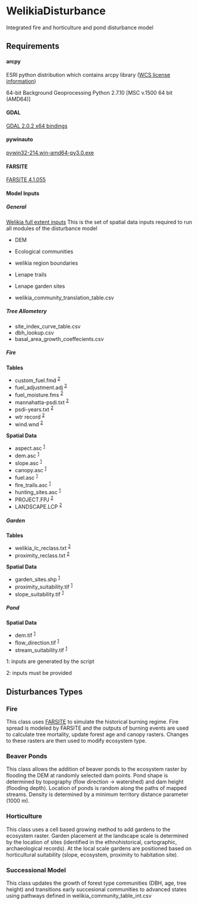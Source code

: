 # WelikiaDisturbance
Integrated fire and horticulture and pond disturbance model

## Requirements ##
 
#### arcpy
ESRI python distribution which contains arcpy library ([WCS license information](https://docs.google.com/document/d/1Mene0tUbbVP063KYKkhCV-sOWz3elkcMEq0bak3vxtE/edit#))

64-bit Background Geoprocessing Python 2.7.10 [MSC v.1500 64 bit (AMD64)]

#### GDAL
[GDAL 2.0.2 x64 bindings](http://www.lfd.uci.edu/~gohlke/pythonlibs/#gdal)

#### pywinauto
[pywin32-214.win-amd64-py3.0.exe](https://sourceforge.net/projects/pywin32/files/pywin32/Build%20214/)

#### FARSITE
[FARSITE 4.1.055](http://www.firelab.org/document/farsite-software)

#### Model Inputs

##### General
[Welikia full extent inputs](https://drive.google.com/open?id=0ByGEknMOH_xMQWhMR04wUEZ2bjQ)
This is the set of spatial data inputs required to run all modules of the disturbance model
  - DEM
  - Ecological communities
  - welikia region boundaries
  - Lenape trails
  - Lenape garden sites

- welikia_community_translation_table.csv

##### Tree Allometery
  - site_index_curve_table.csv
  - dbh_lookup.csv
  - basal_area_growth_coeffecients.csv

##### Fire
  **Tables**
  - custom_fuel.fmd <sup>[2](#myfootnote2)</sup>
  - fuel_adjustment.adj <sup>[2](#myfootnote2)</sup>
  - fuel_moisture.fms <sup>[2](#myfootnote2)</sup>
  - mannahatta-psdi.txt <sup>[2](#myfootnote2)</sup>
  - psdi-years.txt <sup>[2](#myfootnote2)</sup>
  - wtr record <sup>[2](#myfootnote2)</sup>
  - wind.wnd <sup>[2](#myfootnote2)</sup>
  
  **Spatial Data**
  - aspect.asc <sup>[1](#myfootnote1)</sup>
  - dem.asc <sup>[1](#myfootnote1)</sup>
  - slope.asc <sup>[1](#myfootnote1)</sup>
  - canopy.asc <sup>[1](#myfootnote1)</sup>
  - fuel.asc <sup>[1](#myfootnote1)</sup>
  - fire_trails.asc <sup>[1](#myfootnote1)</sup>
  - hunting_sites.asc <sup>[1](#myfootnote1)</sup>
  - PROJECT.FPJ <sup>[2](#myfootnote2)</sup>
  - LANDSCAPE.LCP <sup>[2](#myfootnote2)</sup>
  
##### Garden
  **Tables**
  - welikia_lc_reclass.txt <sup>[2](#myfootnote2)</sup>
  - proximity_reclass.txt <sup>[2](#myfootnote2)</sup>
  
  **Spatial Data**
  - garden_sites.shp <sup>[1](#myfootnote1)</sup>
  - proximity_suitability.tif <sup>[1](#myfootnote1)</sup>
  - slope_suitability.tif <sup>[1](#myfootnote1)</sup>
  
##### Pond  
  **Spatial Data**
  - dem.tif <sup>[1](#myfootnote1)</sup>
  - flow_direction.tif <sup>[1](#myfootnote1)</sup>
  - stream_suitability.tif <sup>[1](#myfootnote1)</sup>
  
<a name="myfootnote1">1</a>: inputs are generated by the script

<a name="myfootnote2">2</a>: inputs must be provided

## Disturbances Types

### Fire
This class uses [FARSITE](https://www.firelab.org/project/farsite) to simulate the historical burning regime. Fire spread is modeled by FARSITE and the outputs of burning events are used to calculate tree mortality, update forest age and canopy rasters. Changes to these rasters are then used to modify ecosystem type.

### Beaver Ponds
This class allows the addition of beaver ponds to the ecosystem raster by flooding the DEM at randomly selected dam points. Pond shape is determined by topography (flow direction -> watershed) and dam height (flooding depth). Location of ponds is random along the paths of mapped streams. Density is determined by a minimum territory distance parameter (1000 m).
 
### Horticulture
This class uses a cell based growing method to add gardens to the ecosystem raster. Garden placement at the landscape scale is determined by the location of sites (identified in the ethnohistorical, cartographic, archaeological records). At the local scale gardens are positioned based on horticultural suitability (slope, ecosystem, proximity to habitation site).

### Successional Model
This class updates the growth of forest type communities (DBH, age, tree height) and transitions early succesional communities to advanced states using pathways defined in welikia_community_table_int.csv

